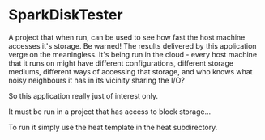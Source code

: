 SparkDiskTester
=================

A project that when run, can be used to see how fast the host machine accesses it's storage.
Be warned! The results delivered by this application verge on the meaningless. It's being run in the cloud - every
host machine that it runs on might have different configurations, different storage mediums, different ways of 
accessing that storage, and who knows what noisy neighbours it has in its vicinity sharing the I/O? 

So this application really just of interest only.

It must be run in a project that has access to block storage...

To run it simply use the heat template in the heat subdirectory.
